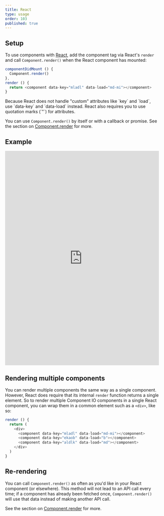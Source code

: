 ```yaml
---
title: React
type: usage
order: 103
published: true
---
```


## Setup

To use components with [React](https://facebook.github.io/react/), add the component tag via React's `render` and call `Component.render()` when the React component has mounted:

```js
componentDidMount () {
  Component.render()
},
render () {
  return <component data-key="mladl" data-load="md-mi"></component>
}
```
<p class="tip">Because React does not handle "custom" attributes like `key` and `load`, use `data-key` and `data-load` instead. React also requires you to use quotation marks (`"`) for attributes.</p>

You can use `Component.render()` by itself or with a callback or promise. See the section on [Component.render](/v1/api/index.html#Component-render-function) for more.

## Example

<iframe width="100%" height="700" src="https://jsfiddle.net/component/0f4m6sqs/embedded/js,html,result" allowfullscreen="allowfullscreen" frameborder="0"></iframe>

## Rendering multiple components

You can render multiple components the same way as a single component. However, React does require that its internal `render` function returns a single element. So to render multiple Component IO components in a single React component, you can wrap them in a common element such as a `<div>`, like so:

```js
render () {
  return (
    <div>
      <component data-key="mladl" data-load="md-mi"></component>
      <component data-key="ekaob" data-load="b"></component>
      <component data-key="aldlk" data-load="md"></component>
    </div>
  )
}
```

## Re-rendering

You can call `Component.render()` as often as you'd like in your React component (or elsewhere). This method will not lead to an API call every time; if a component has already been fetched once, `Component.render()` will use that data instead of making another API call.

See the section on [Component.render](/v1/api/index.html#Component-render-function) for more.
